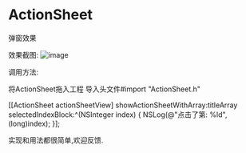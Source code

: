 # ActionSheet
弹窗效果

效果截图:
![image](https://github.com/ChaoYug/ActionSheet/blob/master/demo.jpg)

调用方法:

将ActionSheet拖入工程
导入头文件#import "ActionSheet.h"


[[ActionSheet actionSheetView] showActionSheetWithArray:titleArray selectedIndexBlock:^(NSInteger index) {
NSLog(@"点击了第: %ld",(long)index);
}];

实现和用法都很简单,欢迎反馈.


